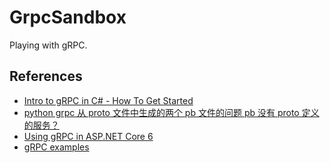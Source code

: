 # GrpcSandbox

Playing with gRPC.

## References

- [Intro to gRPC in C# - How To Get Started](https://www.youtube.com/watch?v=QyxCX2GYHxk)
- [python grpc 从 proto 文件中生成的两个 pb 文件的问题 pb 没有 proto 定义的服务？](https://cloud.tencent.com/developer/ask/2091311)
- [Using gRPC in ASP.NET Core 6](https://app.pluralsight.com/library/courses/aspdotnet-core-6-using-grpc)
- [gRPC examples](https://github.com/grpc/grpc-dotnet/tree/master/examples)
